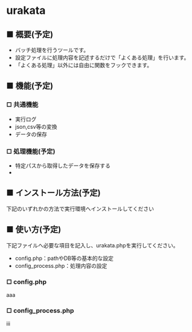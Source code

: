 # urakata
## ■ 概要(予定)
- バッチ処理を行うツールです。
- 設定ファイルに処理内容を記述するだけで「よくある処理」を行います。
- 「よくある処理」以外には自由に関数をフックできます。

## ■ 機能(予定)
### □ 共通機能
- 実行ログ
- json,csv等の変換
- データの保存

### □ 処理機能(予定)
- 特定パスから取得したデータを保存する
- 

## ■ インストール方法(予定)
下記のいずれかの方法で実行環境へインストールしてください


## ■ 使い方(予定)
下記ファイルへ必要な項目を記入し、urakata.phpを実行してください。
- config.php：pathやDB等の基本的な設定
- config_process.php：処理内容の設定

### □ config.php
aaa
### □ config_process.php
iii